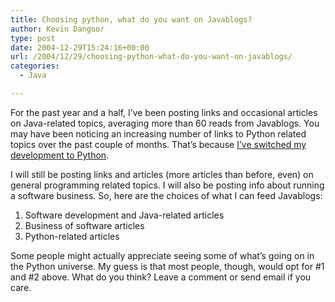 ```yaml
---
title: Choosing python, what do you want on Javablogs?
author: Kevin Dangoor
type: post
date: 2004-12-29T15:24:16+00:00
url: /2004/12/29/choosing-python-what-do-you-want-on-javablogs/
categories:
  - Java

---
```

For the past year and a half, I&#8217;ve been posting links and occasional articles on Java-related topics, averaging more than 60 reads from Javablogs. You may have been noticing an increasing number of links to Python related topics over the past couple of months. That&#8217;s because [I&#8217;ve switched my development to Python][1].

I will still be posting links and articles (more articles than before, even) on general programming related topics. I will also be posting info about running a software business. So, here are the choices of what I can feed Javablogs:

  1. Software development and Java-related articles
  2. Business of software articles
  3. Python-related articles

Some people might actually appreciate seeing some of what&#8217;s going on in the Python universe. My guess is that most people, though, would opt for #1 and #2 above. What do you think? Leave a comment or send email if you care.

 [1]: http://www.blueskyonmars.com/archives/2004/12/29/blue_sky_development.html